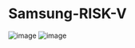 # Samsung-RISK-V
![image](https://github.com/user-attachments/assets/07a8e796-e473-4e88-96bc-b8de64bf4d60)
![image](https://github.com/user-attachments/assets/52d40105-78f2-4027-8079-35697150f996)

